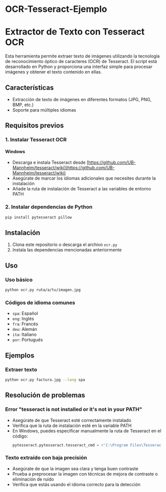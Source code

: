 # OCR-Tesseract-Ejemplo

# Extractor de Texto con Tesseract OCR

Esta herramienta permite extraer texto de imágenes utilizando la tecnología de reconocimiento óptico de caracteres (OCR) de Tesseract. El script está desarrollado en Python y proporciona una interfaz simple para procesar imágenes y obtener el texto contenido en ellas.

## Características

- Extracción de texto de imágenes en diferentes formatos (JPG, PNG, BMP, etc.)
- Soporte para múltiples idiomas

## Requisitos previos

### 1. Instalar Tesseract OCR

#### Windows
- Descarga e instala Tesseract desde [https://github.com/UB-Mannheim/tesseract/wiki](https://github.com/UB-Mannheim/tesseract/wiki)
- Asegúrate de marcar los idiomas adicionales que necesites durante la instalación
- Añade la ruta de instalación de Tesseract a las variables de entorno PATH

### 2. Instalar dependencias de Python
```bash
pip install pytesseract pillow
```

## Instalación

1. Clona este repositorio o descarga el archivo `ocr.py`
2. Instala las dependencias mencionadas anteriormente

## Uso

### Uso básico
```bash
python ocr.py ruta/a/tu/imagen.jpg
```

### Códigos de idioma comunes
- `spa`: Español
- `eng`: Inglés
- `fra`: Francés
- `deu`: Alemán
- `ita`: Italiano
- `por`: Portugués

## Ejemplos

### Extraer texto
```bash
python ocr.py factura.jpg --lang spa
```

## Resolución de problemas

### Error "tesseract is not installed or it's not in your PATH"
- Asegúrate de que Tesseract esté correctamente instalado
- Verifica que la ruta de instalación esté en la variable PATH
- En Windows, puedes especificar manualmente la ruta de Tesseract en el código:
  ```python
  pytesseract.pytesseract.tesseract_cmd = r'C:\Program Files\Tesseract-OCR\tesseract.exe'
  ```

### Texto extraído con baja precisión
- Asegúrate de que la imagen sea clara y tenga buen contraste
- Prueba a preprocesar la imagen con técnicas de mejora de contraste o eliminación de ruido
- Verifica que estás usando el idioma correcto para la detección
